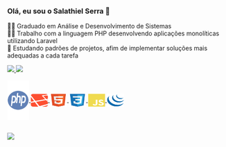 ### Olá, eu sou o Salathiel Serra 👋

🧑‍🎓 Graduado em Análise e Desenvolvimento de Sistemas <br>
👨‍💻 Trabalho com a linguagem PHP desenvolvendo aplicações monolíticas utilizando Laravel <br>
📖 Estudando padrões de projetos, afim de implementar soluções mais adequadas a cada tarefa 

<div>
  <a href="https://github.com/salathiel-serra">
  <img height="180em" src="https://github-readme-stats.vercel.app/api?username=salathiel-serra&show_icons=true&theme=dark&include_all_commits=true&count_private=true"/>
  <img height="180em" src="https://github-readme-stats.vercel.app/api/top-langs/?username=salathiel-serra&layout=compact&langs_count=7&theme=dark"/>
</div>

<div style="display: inline_block"><br>
  <img align="center" alt="" height="90" width="50" src="https://raw.githubusercontent.com/devicons/devicon/master/icons/php/php-plain.svg">
  <img align="center" alt="" height="30" width="40" src="https://raw.githubusercontent.com/devicons/devicon/master/icons/laravel/laravel-plain.svg">
  <img align="center" alt="" height="30" width="40" src="https://raw.githubusercontent.com/devicons/devicon/master/icons/html5/html5-original.svg">
  <img align="center" alt="" height="30" width="40" src="https://raw.githubusercontent.com/devicons/devicon/master/icons/css3/css3-original.svg">
  <img align="center" alt="" height="30" width="40" src="https://raw.githubusercontent.com/devicons/devicon/master/icons/javascript/javascript-plain.svg">
  <img align="center" alt="" height="30" width="40" src="https://raw.githubusercontent.com/devicons/devicon/master/icons/jquery/jquery-plain.svg">
</div>
  
##
  
<div> 
  <a href="https://www.linkedin.com/in/salathiel-serra" target="_blank"><img src="https://img.shields.io/badge/-LinkedIn-%230077B5?style=for-the-badge&logo=linkedin&logoColor=white" target="_blank"></a> 
</div>

  
